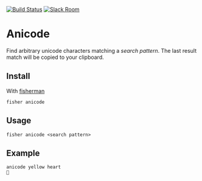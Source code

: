 [![Build Status][travis-badge]][travis-link]
[![Slack Room][slack-badge]][slack-link]

# Anicode

Find arbitrary unicode characters matching a *search pattern*. The last result match will be copied to your clipboard.

## Install

With [fisherman]

```
fisher anicode
```

## Usage

```
fisher anicode <search pattern>
```

## Example

```
anicode yellow heart
💛
```

[travis-link]: https://travis-ci.org/fisherman/anicode
[travis-badge]: https://img.shields.io/fisherman/anicode.svg
[slack-link]: https://fisherman-wharf.herokuapp.com
[slack-badge]: https://fisherman-wharf.herokuapp.com/badge.svg
[fisherman]: https://github.com/fisherman/fisherman
